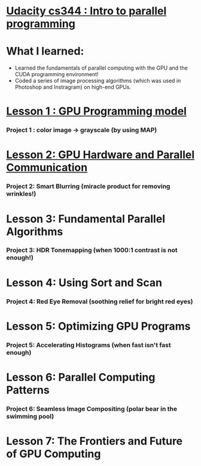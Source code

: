 # [Udacity cs344 : Intro to parallel programming](https://www.udacity.com/course/intro-to-parallel-programming--cs344?utm_source=google&utm_medium=cpc&utm_campaign=google_search_dsa&gclid=CjwKCAjw9O3NBRB3EiwAK6wPT36al-8Z7YPaTJlON8xU9-9H2BGntuLippukcxYvyA-CV9Ne0LaVkRoCutkQAvD_BwE)

# What I learned:
- Learned the fundamentals of parallel computing with the GPU and the CUDA programming environment!
- Coded a series of image processing algorithms (which was used in Photoshop and Instragram) on high-end GPUs.

# [Lesson 1 : GPU Programming model](lesson1.md)

### Project 1 : color image -> grayscale (by using MAP)

# [Lesson 2: GPU Hardware and Parallel Communication](lesson2.md)

### Project 2: Smart Blurring (miracle product for removing wrinkles!)

# Lesson 3: Fundamental Parallel Algorithms

### Project 3: HDR Tonemapping (when 1000:1 contrast is not enough!)

# Lesson 4: Using Sort and Scan

### Project 4: Red Eye Removal (soothing relief for bright red eyes)

# Lesson 5: Optimizing GPU Programs

### Project 5: Accelerating Histograms (when fast isn't fast enough)

# Lesson 6: Parallel Computing Patterns

### Project 6: Seamless Image Compositing (polar bear in the swimming pool)

# Lesson 7: The Frontiers and Future of GPU Computing
